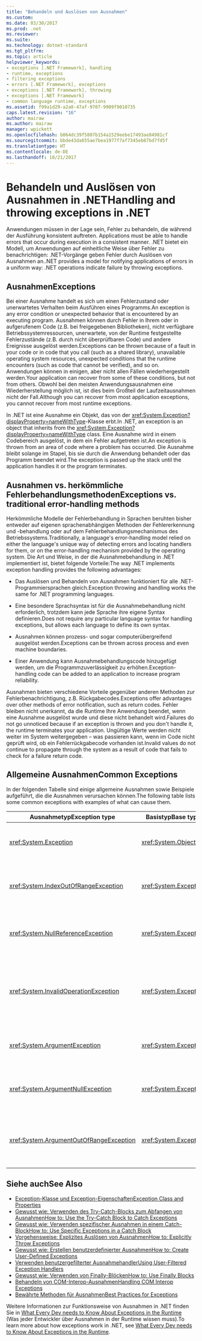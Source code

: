 ```yaml
---
title: "Behandeln und Auslösen von Ausnahmen"
ms.custom: 
ms.date: 03/30/2017
ms.prod: .net
ms.reviewer: 
ms.suite: 
ms.technology: dotnet-standard
ms.tgt_pltfrm: 
ms.topic: article
helpviewer_keywords:
- exceptions [.NET Framework], handling
- runtime, exceptions
- filtering exceptions
- errors [.NET Framework], exceptions
- exceptions [.NET Framework], throwing
- exceptions [.NET Framework]
- common language runtime, exceptions
ms.assetid: f99a1d29-a2a8-47af-9707-9909f9010735
caps.latest.revision: "16"
author: mairaw
ms.author: mairaw
manager: wpickett
ms.openlocfilehash: b064dc39f5807b154a1529eebe17493ae84981cf
ms.sourcegitcommit: bbde43da655ae7bea1977f7af7345eb87bd7fd5f
ms.translationtype: HT
ms.contentlocale: de-DE
ms.lasthandoff: 10/21/2017
---
```

# <a name="handling-and-throwing-exceptions-in-net"></a><span data-ttu-id="9f30c-102">Behandeln und Auslösen von Ausnahmen in .NET</span><span class="sxs-lookup"><span data-stu-id="9f30c-102">Handling and throwing exceptions in .NET</span></span>

<span data-ttu-id="9f30c-103">Anwendungen müssen in der Lage sein, Fehler zu behandeln, die während der Ausführung konsistent auftreten. </span><span class="sxs-lookup"><span data-stu-id="9f30c-103">Applications must be able to handle errors that occur during execution in a consistent manner.</span></span> <span data-ttu-id="9f30c-104">.NET bietet ein Modell, um Anwendungen auf einheitliche Weise über Fehler zu benachrichtigen: .NET-Vorgänge geben Fehler durch Auslösen von Ausnahmen an.</span><span class="sxs-lookup"><span data-stu-id="9f30c-104">.NET provides a model for notifying applications of errors in a uniform way: .NET operations indicate failure by throwing exceptions.</span></span>

## <a name="exceptions"></a><span data-ttu-id="9f30c-105">Ausnahmen</span><span class="sxs-lookup"><span data-stu-id="9f30c-105">Exceptions</span></span>

<span data-ttu-id="9f30c-106">Bei einer Ausnahme handelt es sich um einen Fehlerzustand oder unerwartetes Verhalten beim Ausführen eines Programms.</span><span class="sxs-lookup"><span data-stu-id="9f30c-106">An exception is any error condition or unexpected behavior that is encountered by an executing program.</span></span> <span data-ttu-id="9f30c-107">Ausnahmen können durch Fehler in Ihrem oder in aufgerufenem Code (z.B. bei freigegebenen Bibliotheken), nicht verfügbare Betriebssystemressourcen, unerwartete, von der Runtime festgestellte Fehlerzustände (z.B. durch nicht überprüfbaren Code) und andere Ereignisse ausgelöst werden.</span><span class="sxs-lookup"><span data-stu-id="9f30c-107">Exceptions can be thrown because of a fault in your code or in code that you call (such as a shared library), unavailable operating system resources, unexpected conditions that the runtime encounters (such as code that cannot be verified), and so on.</span></span> <span data-ttu-id="9f30c-108">Anwendungen können in einigen, aber nicht allen Fällen wiederhergestellt werden.</span><span class="sxs-lookup"><span data-stu-id="9f30c-108">Your application can recover from some of these conditions, but not from others.</span></span> <span data-ttu-id="9f30c-109">Obwohl bei den meisten Anwendungsausnahmen eine Wiederherstellung möglich ist, ist dies beim Großteil der Laufzeitausnahmen nicht der Fall.</span><span class="sxs-lookup"><span data-stu-id="9f30c-109">Although you can recover from most application exceptions, you cannot recover from most runtime exceptions.</span></span>

<span data-ttu-id="9f30c-110">In .NET ist eine Ausnahme ein Objekt, das von der <xref:System.Exception?displayProperty=nameWithType>-Klasse erbt.</span><span class="sxs-lookup"><span data-stu-id="9f30c-110">In .NET, an exception is an object that inherits from the <xref:System.Exception?displayProperty=nameWithType> class.</span></span> <span data-ttu-id="9f30c-111">Eine Ausnahme wird in einem Codebereich ausgelöst, in dem ein Fehler aufgetreten ist.</span><span class="sxs-lookup"><span data-stu-id="9f30c-111">An exception is thrown from an area of code where a problem has occurred.</span></span> <span data-ttu-id="9f30c-112">Die Ausnahme bleibt solange im Stapel, bis sie durch die Anwendung behandelt oder das Programm beendet wird.</span><span class="sxs-lookup"><span data-stu-id="9f30c-112">The exception is passed up the stack until the application handles it or the program terminates.</span></span>

## <a name="exceptions-vs-traditional-error-handling-methods"></a><span data-ttu-id="9f30c-113">Ausnahmen vs. herkömmliche Fehlerbehandlungsmethoden</span><span class="sxs-lookup"><span data-stu-id="9f30c-113">Exceptions vs. traditional error-handling methods</span></span>

<span data-ttu-id="9f30c-114">Herkömmliche Modelle der Fehlerbehandlung in Sprachen beruhten bisher entweder auf eigenen sprachenabhängigen Methoden der Fehlererkennung und -behandlung oder auf dem Fehlerbehandlungsmechanismus des Betriebssystems.</span><span class="sxs-lookup"><span data-stu-id="9f30c-114">Traditionally, a language's error-handling model relied on either the language's unique way of detecting errors and locating handlers for them, or on the error-handling mechanism provided by the operating system.</span></span> <span data-ttu-id="9f30c-115">Die Art und Weise, in der die Ausnahmebehandlung in .NET implementiert ist, bietet folgende Vorteile:</span><span class="sxs-lookup"><span data-stu-id="9f30c-115">The way .NET implements exception handling provides the following advantages:</span></span>

- <span data-ttu-id="9f30c-116">Das Auslösen und Behandeln von Ausnahmen funktioniert für alle .NET-Programmiersprachen gleich.</span><span class="sxs-lookup"><span data-stu-id="9f30c-116">Exception throwing and handling works the same for .NET programming languages.</span></span>

- <span data-ttu-id="9f30c-117">Eine besondere Sprachsyntax ist für die Ausnahmebehandlung nicht erforderlich, trotzdem kann jede Sprache ihre eigene Syntax definieren.</span><span class="sxs-lookup"><span data-stu-id="9f30c-117">Does not require any particular language syntax for handling exceptions, but allows each language to define its own syntax.</span></span>

- <span data-ttu-id="9f30c-118">Ausnahmen können prozess- und sogar computerübergreifend ausgelöst werden.</span><span class="sxs-lookup"><span data-stu-id="9f30c-118">Exceptions can be thrown across process and even machine boundaries.</span></span>

- <span data-ttu-id="9f30c-119">Einer Anwendung kann Ausnahmebehandlungscode hinzugefügt werden, um die Programmzuverlässigkeit zu erhöhen.</span><span class="sxs-lookup"><span data-stu-id="9f30c-119">Exception-handling code can be added to an application to increase program reliability.</span></span>

<span data-ttu-id="9f30c-120">Ausnahmen bieten verschiedene Vorteile gegenüber anderen Methoden zur Fehlerbenachrichtigung, z.B. Rückgabecodes.</span><span class="sxs-lookup"><span data-stu-id="9f30c-120">Exceptions offer advantages over other methods of error notification, such as return codes.</span></span> <span data-ttu-id="9f30c-121">Fehler bleiben nicht unerkannt, da die Runtime Ihre Anwendung beendet, wenn eine Ausnahme ausgelöst wurde und diese nicht behandelt wird.</span><span class="sxs-lookup"><span data-stu-id="9f30c-121">Failures do not go unnoticed because if an exception is thrown and you don't handle it, the runtime terminates your application.</span></span> <span data-ttu-id="9f30c-122">Ungültige Werte werden nicht weiter im System weitergegeben – was passieren kann, wenn im Code nicht geprüft wird, ob ein Fehlerrückgabecode vorhanden ist.</span><span class="sxs-lookup"><span data-stu-id="9f30c-122">Invalid values do not continue to propagate through the system as a result of code that fails to check for a failure return code.</span></span> 

## <a name="common-exceptions"></a><span data-ttu-id="9f30c-123">Allgemeine Ausnahmen</span><span class="sxs-lookup"><span data-stu-id="9f30c-123">Common Exceptions</span></span>

<span data-ttu-id="9f30c-124">In der folgenden Tabelle sind einige allgemeine Ausnahmen sowie Beispiele aufgeführt, die die Ausnahmen verursachen können.</span><span class="sxs-lookup"><span data-stu-id="9f30c-124">The following table lists some common exceptions with examples of what can cause them.</span></span>

| <span data-ttu-id="9f30c-125">Ausnahmetyp</span><span class="sxs-lookup"><span data-stu-id="9f30c-125">Exception type</span></span> | <span data-ttu-id="9f30c-126">Basistyp</span><span class="sxs-lookup"><span data-stu-id="9f30c-126">Base type</span></span> | <span data-ttu-id="9f30c-127">Beschreibung</span><span class="sxs-lookup"><span data-stu-id="9f30c-127">Description</span></span> | <span data-ttu-id="9f30c-128">Beispiel</span><span class="sxs-lookup"><span data-stu-id="9f30c-128">Example</span></span> |
| -------------- | --------- | ----------- | ------- |
| <xref:System.Exception> | <xref:System.Object> | <span data-ttu-id="9f30c-129">Die Basisklasse für alle Ausnahmen.</span><span class="sxs-lookup"><span data-stu-id="9f30c-129">Base class for all exceptions.</span></span> | <span data-ttu-id="9f30c-130">Keines (verwenden Sie eine abgeleitete Klasse dieser Ausnahme).</span><span class="sxs-lookup"><span data-stu-id="9f30c-130">None (use a derived class of this exception).</span></span> |
| <xref:System.IndexOutOfRangeException> | <xref:System.Exception> | <span data-ttu-id="9f30c-131">Wird von der Runtime nur dann ausgelöst, wenn ein Array falsch indiziert ist.</span><span class="sxs-lookup"><span data-stu-id="9f30c-131">Thrown by the runtime only when an array is indexed improperly.</span></span> | <span data-ttu-id="9f30c-132">Indizieren eines Arrays außerhalb seines gültigen Bereichs: `arr[arr.Length+1]`</span><span class="sxs-lookup"><span data-stu-id="9f30c-132">Indexing an array outside its valid range: `arr[arr.Length+1]`</span></span> |
| <xref:System.NullReferenceException> | <xref:System.Exception> | <span data-ttu-id="9f30c-133">Wird von der Runtime nur dann ausgelöst, wenn auf ein NULL-Objekt verwiesen wird.</span><span class="sxs-lookup"><span data-stu-id="9f30c-133">Thrown by the runtime only when a null object is referenced.</span></span> | `object o = null; o.ToString();` |
| <xref:System.InvalidOperationException> | <xref:System.Exception> | <span data-ttu-id="9f30c-134">Wird von Methoden ausgelöst, wenn ein ungültiger Status vorliegt.</span><span class="sxs-lookup"><span data-stu-id="9f30c-134">Thrown by methods when in an invalid state.</span></span> | <span data-ttu-id="9f30c-135">Aufrufen von `Enumerator.GetNext()` nach Entfernen eines Elements aus der zugrunde liegenden Auflistung.</span><span class="sxs-lookup"><span data-stu-id="9f30c-135">Calling `Enumerator.GetNext()` after removing an Item from the underlying collection.</span></span> |
| <xref:System.ArgumentException> | <xref:System.Exception> | <span data-ttu-id="9f30c-136">Die Basisklasse für alle Argumentausnahmen.</span><span class="sxs-lookup"><span data-stu-id="9f30c-136">Base class for all argument exceptions.</span></span> | <span data-ttu-id="9f30c-137">Keines (verwenden Sie eine abgeleitete Klasse dieser Ausnahme).</span><span class="sxs-lookup"><span data-stu-id="9f30c-137">None (use a derived class of this exception).</span></span> |
| <xref:System.ArgumentNullException> | <xref:System.Exception> | <span data-ttu-id="9f30c-138">Wird von Methoden ausgelöst, bei denen ein Argument nicht gleich NULL sein darf.</span><span class="sxs-lookup"><span data-stu-id="9f30c-138">Thrown by methods that do not allow an argument to be null.</span></span> | `String s = null; "Calculate".IndexOf (s);` |
| <xref:System.ArgumentOutOfRangeException> | <xref:System.Exception> | <span data-ttu-id="9f30c-139">Wird von Methoden ausgelöst, die überprüfen, ob Argumente in einem angegebenen Bereich liegen.</span><span class="sxs-lookup"><span data-stu-id="9f30c-139">Thrown by methods that verify that arguments are in a given range.</span></span> | `String s = "string"; s.Substring(s.Length+1);` |

## <a name="see-also"></a><span data-ttu-id="9f30c-140">Siehe auch</span><span class="sxs-lookup"><span data-stu-id="9f30c-140">See Also</span></span>

* [<span data-ttu-id="9f30c-141">Exception-Klasse und Exception-Eigenschaften</span><span class="sxs-lookup"><span data-stu-id="9f30c-141">Exception Class and Properties</span></span>](exception-class-and-properties.md)
* [<span data-ttu-id="9f30c-142">Gewusst wie: Verwenden des Try-Catch-Blocks zum Abfangen von Ausnahmen</span><span class="sxs-lookup"><span data-stu-id="9f30c-142">How to: Use the Try-Catch Block to Catch Exceptions</span></span>](how-to-use-the-try-catch-block-to-catch-exceptions.md)
* [<span data-ttu-id="9f30c-143">Gewusst wie: Verwenden spezifischer Ausnahmen in einem Catch-Block</span><span class="sxs-lookup"><span data-stu-id="9f30c-143">How to: Use Specific Exceptions in a Catch Block</span></span>](how-to-use-specific-exceptions-in-a-catch-block.md)
* [<span data-ttu-id="9f30c-144">Vorgehensweise: Explizites Auslösen von Ausnahmen</span><span class="sxs-lookup"><span data-stu-id="9f30c-144">How to: Explicitly Throw Exceptions</span></span>](how-to-explicitly-throw-exceptions.md)
* [<span data-ttu-id="9f30c-145">Gewusst wie: Erstellen benutzerdefinierter Ausnahmen</span><span class="sxs-lookup"><span data-stu-id="9f30c-145">How to: Create User-Defined Exceptions</span></span>](how-to-create-user-defined-exceptions.md)
* [<span data-ttu-id="9f30c-146">Verwenden benutzergefilterter Ausnahmehandler</span><span class="sxs-lookup"><span data-stu-id="9f30c-146">Using User-Filtered Exception Handlers</span></span>](using-user-filtered-exception-handlers.md)
* [<span data-ttu-id="9f30c-147">Gewusst wie: Verwenden von Finally-Blöcken</span><span class="sxs-lookup"><span data-stu-id="9f30c-147">How to: Use Finally Blocks</span></span>](how-to-use-finally-blocks.md)
* [<span data-ttu-id="9f30c-148">Behandeln von COM-Interop-Ausnahmen</span><span class="sxs-lookup"><span data-stu-id="9f30c-148">Handling COM Interop Exceptions</span></span>](handling-com-interop-exceptions.md)
* [<span data-ttu-id="9f30c-149">Bewährte Methoden für Ausnahmen</span><span class="sxs-lookup"><span data-stu-id="9f30c-149">Best Practices for Exceptions</span></span>](best-practices-for-exceptions.md)

<span data-ttu-id="9f30c-150">Weitere Informationen zur Funktionsweise von Ausnahmen in .NET finden Sie in [What Every Dev needs to Know About Exceptions in the Runtime](https://github.com/dotnet/coreclr/blob/master/Documentation/botr/exceptions.md) (Was jeder Entwickler über Ausnahmen in der Runtime wissen muss).</span><span class="sxs-lookup"><span data-stu-id="9f30c-150">To learn more about how exceptions work in .NET, see [What Every Dev needs to Know About Exceptions in the Runtime](https://github.com/dotnet/coreclr/blob/master/Documentation/botr/exceptions.md).</span></span>
